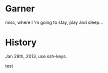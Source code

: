 Garner
======

misc, where I 'm going to stay, play and sleep...

History
=======

Jan 28th, 2013, use ssh-keys. 

test
